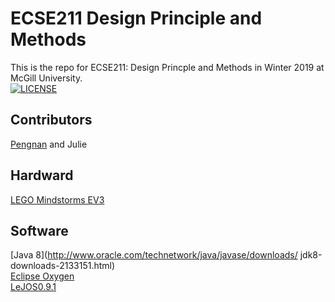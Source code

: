 # ECSE211 Design Principle and Methods  
This is the repo for ECSE211: Design Princple and Methods in Winter 2019 at McGill University.  
[![LICENSE](https://img.shields.io/badge/license-Anti%20996-blue.svg?style=flat-square)](https://github.com/Catosine/ECSE211/blob/master/LICENSE)  

## Contributors  
[Pengnan](https://github.com/Catosine) and Julie  

## Hardward
[LEGO Mindstorms EV3](https://www.lego.com/en-us/mindstorms/about-ev3)  

## Software
[Java 8](http://www.oracle.com/technetwork/java/javase/downloads/
jdk8-downloads-2133151.html)  
[Eclipse Oxygen](https://www.eclipse.org/downloads)  
[LeJOS0.9.1](https://sourceforge.net/projects/ev3.lejos.p/files/)  
